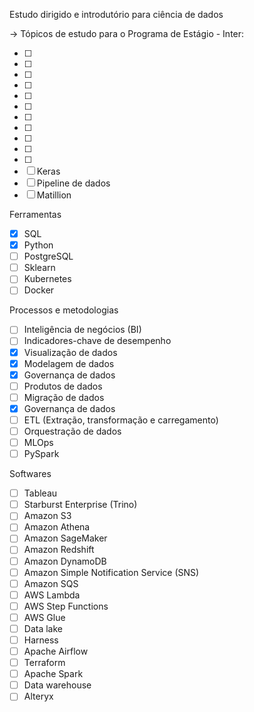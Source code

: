 Estudo dirigido e introdutório para ciência de dados

-> Tópicos de estudo para o Programa de Estágio - Inter:

- [ ] 
- [ ] 
- [ ] 
- [ ] 
- [ ] 
- [ ] 
- [ ] 
- [ ] 
- [ ] 
- [ ] 
- [ ] 
- [ ] Keras
- [ ] Pipeline de dados
- [ ] Matillion

Ferramentas

- [x] SQL
- [x] Python
- [ ] PostgreSQL
- [ ] Sklearn
- [ ] Kubernetes
- [ ] Docker

Processos e metodologias

- [ ] Inteligência de negócios (BI)
- [ ] Indicadores-chave de desempenho
- [x] Visualização de dados
- [x] Modelagem de dados
- [x] Governança de dados
- [ ] Produtos de dados
- [ ] Migração de dados
- [x] Governança de dados
- [ ] ETL (Extração, transformação e carregamento)
- [ ] Orquestração de dados
- [ ] MLOps
- [ ] PySpark

Softwares

- [ ] Tableau
- [ ]  Starburst Enterprise (Trino)
- [ ] Amazon S3
- [ ] Amazon Athena
- [ ] Amazon SageMaker
- [ ] Amazon Redshift
- [ ] Amazon DynamoDB
- [ ] Amazon Simple Notification Service (SNS)
- [ ] Amazon SQS
- [ ] AWS Lambda
- [ ] AWS Step Functions
- [ ] AWS Glue
- [ ] Data lake
- [ ] Harness
- [ ] Apache Airflow
- [ ] Terraform
- [ ] Apache Spark
- [ ] Data warehouse
- [ ] Alteryx